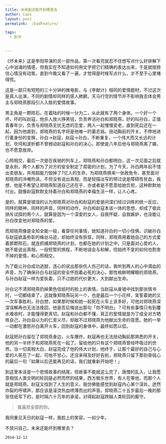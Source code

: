 ```yaml
---
title: 未来能还能坏到哪里去
author: Caos
layout: post
permalink:  /badFeature/

tags:
  - 影评
  
  
---
```


《坏未来》这是李阳导演的另一部作品，第一次看完就忍不住想写点什么好排解下心中汹涌的情感，但我实在不知道如何用文字把它们精确的表达出来，于是就按捺住心情没有动笔，直到今晚又看了一遍，才觉得是时候写点什么，才不至于心里堵得慌。
<!--more-->
这是一部只有短短的三十分钟的微电影，与《李献计》相同的爱情题材，不过这次是真人出演，不同的剧情却同样的感人肺腑。天马行空的情节并不影响我去体会男主与郑晓燕那段引人入胜的爱情故事。

男主角是一颗陨石，在着陆的时候一分为二，从此就有了两个身体。一个好一个坏，坏的叫赵寇，他杀人放火挣黑钱，负责养活孙白和郑晓燕，好的叫孙白，正值青春年少，负责与郑晓燕无忧无虑的恋爱，两人一起慢慢变老，直到死后还在一起，因为他直到，郑晓燕的名字将是他唯一的墓志铭。扭动胸前的开关，不停地进行着身份的变换，孙白->赵寇，赵寇->孙白，不断重复，一个伟大而又长远的计划，坎坷和波折都不曾撼动赵寇和孙白的决心，即使是八年后他与郑晓燕离了婚，也不愿意放弃。

心照相交，最后一次是在疾驰的列车上，郑晓燕和孙白都明白，这一次见面之后就是永别，两个人都为了对方的安全制定了周密的计划，为了今天，孙白两年前不惜出卖朋友，并用超能力毁掉了7亿人的生命，为郑晓燕换来一张赦免令，甚至面对郑晓燕的冷嘲热讽，不但没有说出真相，而是轻描淡写的带过说是障碍性贫血，我想，他是不希望让郑晓燕知道自己还在乎，亦或者是不愿意给她负担，这种默默地付出，就像赵寇默默支持着孙白和郑晓燕的幸福生活一样，让人心疼。

是的，就算是错误的认为郑晓燕对孙白和赵寇的爱是间谍们经过训练的统一反应，同样的眼神，同样的声音，同样的动作，孙白和赵寇本该一体的思想，却成了彼此排斥试探的两个人，就算是因为一个深爱的女人，自我怀疑，自我嫉妒，也没能让孙白改变他对郑晓燕的爱。

而郑晓燕像是全知全能一般，看穿任何事情，她知道孙白的一切小伎俩，识破孙白与赵寇欲盖弥彰的蛛丝马迹，却始终没有拆穿。同样，郑晓燕用着她自己的方式爱着那颗陨石，就连抓捕郑晓燕的计划，也都在她的计划之中，只是面对心爱的人，她不能说出真相，一段短暂的旅程，不断地误会与和解，但始终不变的如何也割舍不掉的爱情，和心照相交。

为了能让孙白成功逃脱，违心的说出那些伤人伤己的话，我听到两人的心中滴血的声音，为了确保孙白与赵寇的安全怀抱着必死的决心，那性格鲜明耀眼的郑晓燕，与孙白赵寇一样为爱执着，只不过她的代价更大，大到献出生命。

孙白记不清郑晓燕扔掉黄色信纸时的脸上的表情，当赵寇从废墟中找到那张情书时，一切都结束了，这就像郑晓燕玩另一个，也是最后一个小花样，宣誓着她的又一次军事胜利，孙白想，如果那时候和她一起死在火车上该多好，可他对郑晓燕深深误解再也无法法挽回，他是否后悔说出那句「你不明白」？可有些事情只有到覆水难收时，才能懂得更真切。赵寇和孙白都不懂，真正的爱情就是为了成全对方牺牲自己，孙白自以为的仁至义尽，却敌不过郑晓燕为他献出生命的意愿。她的一举一动都在激怒孙白离开火车，回到赵寇的身体中，最终如愿以偿。

赵寇把孙白留在了郑晓燕身边，火车爆炸，赵寇再也无法扭动胸前那熟悉的开关，他的另一半终于和郑晓燕死在一起了。留给他的只有这个郑晓燕曾经呼吸过的世界。当一切真相大白，赵寇完成了他的伟大计划，他终于，让那个最好的自己与心爱的人死在了一起，可他不甘心，还没来得及好好告别，郑晓燕只留下那刻骨铭心的最后一句「如果以后还能再见的话，我们就重新开始吧！」

到这里本该是一个悲情故事的结尾，但故事不能就这么完了，唐僧的乱入，让我愿意相信人类文明的轮回是必然而然的结果，西方极乐世界，有人在等他，而那个人就是郑晓燕，赵寇又找到了人生的意义，我仿佛能感觉到赵寇内心某个深处，迸然炸裂的呼啸声，那应该是滚烫热血喷薄而出的声音。郑晓燕二十五岁最后一晚的那张信纸写下的，是时隔六十万年的承诺，对得起赵寇跨越人类轮回的厮守。

> 我喜欢全部的你。

我同重见天日的赵寇一样，我脸上的笑容，一如少年。

不禁问自己，未来还能坏到哪里去？

`2014-12-12`


